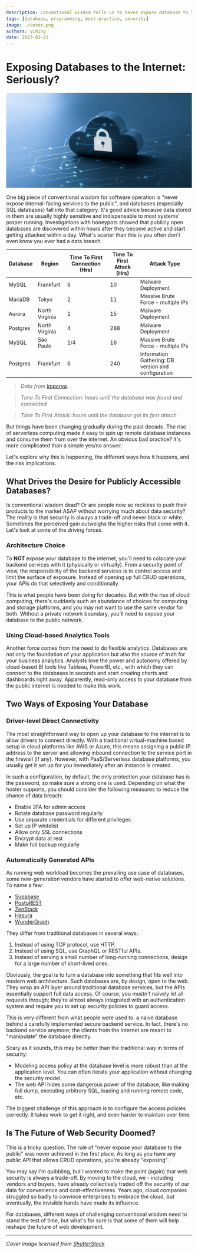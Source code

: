 ```yaml
---
description: Conventional wisdom tells us to never expose database to the internet, but things have been changing gradually.
tags: [database, programming, best-practice, security]
image: ./cover.png
authors: yiming
date: 2023-02-23
---
```


# Exposing Databases to the Internet: Seriously?

![Cover image](cover.png)

One big piece of conventional wisdom for software operation is "never expose internal-facing services to the public", and databases (especially SQL databases) fall into that category. It's good advice because data stored in them are usually highly sensitive and indispensable to most systems' proper running. Investigations with honeypots showed that publicly open databases are discovered within hours after they become active and start getting attacked within a day. What's scarier than this is you often don't even know you ever had a data breach.

<!--truncate-->

| Database | Region         | Time To First Connection (Hrs) | Time To First Attack (Hrs) | Attack Type                                         |
| -------- | -------------- | ------------------------------ | -------------------------- | --------------------------------------------------- |
| MySQL    | Frankfurt      | 8                              | 10                         | Malware Deployment                                  |
| MariaDB  | Tokyo          | 2                              | 11                         | Massive Brute Force - multiple IPs                  |
| Aurora   | North Virginia | 1                              | 15                         | Malware Deployment                                  |
| Postgres | North Virginia | 4                              | 288                        | Malware Deployment                                  |
| MySQL    | São Paulo      | 1/4                            | 16                         | Massive Brute Force - multiple IPs                  |
| Postgres | Frankfurt      | 6                              | 240                        | Information Gathering: DB version and configuration |

> _Data from [Imperva](https://www.imperva.com/blog/never-leave-your-cloud-database-publicly-accessible/)._

> _Time To First Connection: hours until the database was found and connected_

> _Time To First Attack: hours until the database got its first attach_

But things have been changing gradually during the past decade. The rise of serverless computing made it easy to spin up remote database instances and consume them from over the internet. An obvious bad practice? It's more complicated than a simple yes/no answer.

Let's explore why this is happening, the different ways how it happens, and the risk implications.

## What Drives the Desire for Publicly Accessible Databases?

Is conventional wisdom dead? Or are people now so reckless to push their products to the market ASAP without worrying much about data security? The reality is that security is always a trade-off and never black or white. Sometimes the perceived gain outweighs the higher risks that come with it. Let's look at some of the driving forces.

### Architecture Choice

To **NOT** expose your database to the internet, you'll need to colocate your backend services with it (physically or virtually). From a security point of view, the responsibility of the backend services is to control access and limit the surface of exposure. Instead of opening up full CRUD operations, your APIs do that selectively and conditionally.

This is what people have been doing for decades. But with the rise of cloud computing, there's suddenly such an abundance of choices for computing and storage platforms, and you may not want to use the same vendor for both. Without a private network boundary, you'll need to expose your database to the public network.

### Using Cloud-based Analytics Tools

Another force comes from the need to do flexible analytics. Databases are not only the foundation of your application but also the source of truth for your business analytics. Analysts love the power and autonomy offered by cloud-based BI tools like Tableau, PowerBI, etc., with which they can connect to the databases in seconds and start creating charts and dashboards right away. Apparently, read-only access to your database from the public internet is needed to make this work.

## Two Ways of Exposing Your Database

### Driver-level Direct Connectivity

The most straightforward way to open up your database to the internet is to allow drivers to connect directly. With a traditional virtual-machine based setup in cloud platforms like AWS or Azure, this means assigning a public IP address to the server and allowing inbound connection to the service port in the firewall (if any). However, with PaaS/Serverless database platforms, you usually get it set up for you immediately after an instance is created.

In such a configuration, by default, the only protection your database has is the password, so make sure a strong one is used. Depending on what the hoster supports, you should consider the following measures to reduce the chance of data breach:

-   Enable 2FA for admin access
-   Rotate database password regularly
-   Use separate credentials for different privileges
-   Set up IP whitelist
-   Allow only SSL connections
-   Encrypt data at rest
-   Make full backup regularly

### Automatically Generated APIs

As running web workload becomes the prevailing use case of databases, some new-generation vendors have started to offer web-native solutions. To name a few:

-   [Supabase](/blog/supabase)
-   [PostgREST](/blog/postgrest)
-   [ZenStack](/blog/prisma-zenstack)
-   [Hasura](https://hasura.io)
-   [WunderGraph](https://wundergraph.com/)

They differ from traditional databases in several ways:

1.  Instead of using TCP protocol, use HTTP.
1.  Instead of using SQL, use GraphQL or RESTful APIs.
1.  Instead of serving a small number of long-running connections, design for a large number of short-lived ones.

Obviously, the goal is to turn a database into something that fits well into modern web architecture. Such databases are, by design, open to the web. They wrap an API layer around traditional database services, but the APIs essentially support full data access. Of course, you mustn't naively let all requests through; they're almost always integrated with an authentication system and require you to set up security policies to guard access.

This is very different from what people were used to: a naive database behind a carefully implemented secure backend service. In fact, there's no backend service anymore; the clients from the internet are meant to "manipulate" the database directly.

Scary as it sounds, this may be better than the traditional way in terms of security:

-   Modeling access policy at the database level is more robust than at the application level. You can often iterate your application without changing the security model.
-   The web API hides some dangerous power of the database, like making full dump, executing arbitrary SQL, loading and running remote code, etc.

The biggest challenge of this approach is to configure the access policies correctly. It takes work to get it right, and even harder to maintain over time.

## Is The Future of Web Security Doomed?

This is a tricky question. The rule of "never expose your database to the public" was never achieved in the first place. As long as you have any public API that allows CRUD operations, you're already "exposing".

You may say I'm quibbling, but I wanted to make the point (again) that web security is always a trade-off. By moving to the cloud, we - including vendors and buyers, have already collectively traded off the security of our data for convenience and cost-effectiveness. Years ago, cloud companies struggled so badly to convince enterprises to embrace the cloud, but eventually, the invisible hands have made its influence.

For databases, different ways of challenging conventional wisdom need to stand the test of time, but what's for sure is that some of them will help reshape the future of web development.

---

_Cover image licensed from [ShutterStock](https://shutterstock.com)_
